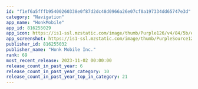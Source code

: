 ```yaml
---
id: "f1ef6a5fffb95400260338e0f87d2dc48d0966a26e07cf0a197334dd65747e3d"
category: "Navigation"
app_name: "HonkMobile"
app_id: 816255029
app_icon: https://is1-ssl.mzstatic.com/image/thumb/Purple126/v4/84/5b/e5/845be515-15f5-4e7b-8de2-b57d63322bc6/AppIcon-0-1x_U007emarketing-0-10-0-85-220.png/1024x1024bb.png
app_screenshot: https://is1-ssl.mzstatic.com/image/thumb/PurpleSource124/v4/b9/33/26/b93326d5-89de-ab18-8044-e1ce66b09cb7/3b1fbca8-3809-412b-b5be-0aaf76160d15_Splash_1.png/1242x2688bb.png
publisher_id: 816255032
publisher_name: "Honk Mobile Inc."
rank: 69
most_recent_release: 2023-11-02 00:00:00
release_count_in_past_year: 6
release_count_in_past_year_category: 10
release_count_in_past_year_top_in_category: 21
---
```

